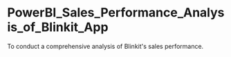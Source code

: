 # PowerBI_Sales_Performance_Analysis_of_Blinkit_App
 To conduct a comprehensive analysis of Blinkit's sales performance.
